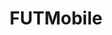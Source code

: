 ---
title: FUTMobile
crosslinks:
- livven
- FIFA
- soccer
- help
- lv50lions
- FrenchWestIndies
- dwfav
- StratagemFC
- NoStupidQuestions
- announcements
- modnews
- FUTTheDutchies
- theydidthemath
- ChargeYourPhone
- chelseafc
- NBAForums
- ClashRoyale
- me_irl
- ImagesOfBelgium
- Android
---